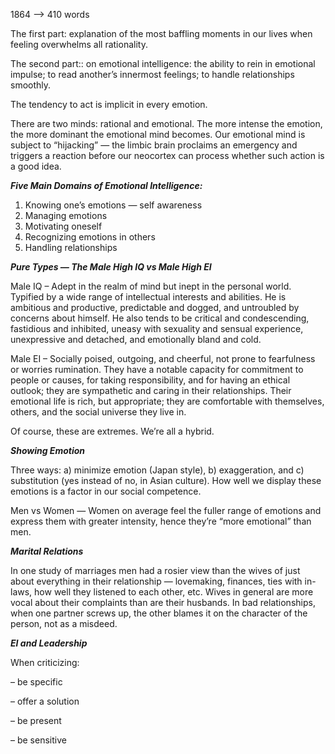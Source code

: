 1864 --> 410 words


  
  
The first part: explanation of the most baffling moments in our lives when feeling overwhelms all rationality.

The second part:: on emotional intelligence: the ability to rein in emotional impulse; to read another’s innermost feelings; to handle relationships smoothly.




The tendency to act is implicit in every emotion.

There are two minds: rational and emotional. The more intense the emotion, the more dominant the emotional mind becomes. Our emotional mind is subject to “hijacking” — the limbic brain proclaims an emergency and triggers a reaction before our neocortex can process whether such action is a good idea.









**_Five Main Domains of Emotional Intelligence:_** 

1. Knowing one’s emotions — self awareness
2. Managing emotions
3. Motivating oneself
4. Recognizing emotions in others
5. Handling relationships




**_Pure Types — The Male High IQ vs Male High EI_**

Male IQ – Adept in the realm of mind but inept in the personal world. Typified by a wide range of intellectual interests and abilities. He is ambitious and productive, predictable and dogged, and untroubled by concerns about himself. He also tends to be critical and condescending, fastidious and inhibited, uneasy with sexuality and sensual experience, unexpressive and detached, and emotionally bland and cold.

Male EI – Socially poised, outgoing, and cheerful, not prone to fearfulness or worries rumination. They have a notable capacity for commitment to people or causes, for taking responsibility, and for having an ethical outlook; they are sympathetic and caring in their relationships. Their emotional life is rich, but appropriate; they are comfortable with themselves, others, and the social universe they live in.

Of course, these are extremes. We’re all a hybrid.




**_Showing Emotion_**

Three ways: a) minimize emotion (Japan style), b) exaggeration, and c) substitution (yes instead of no, in Asian culture). How well we display these emotions is a factor in our social competence.

Men vs Women — Women on average feel the fuller range of emotions and express them with greater intensity, hence they’re “more emotional” than men.




**_Marital Relations_**

In one study of marriages men had a rosier view than the wives of just about everything in their relationship — lovemaking, finances, ties with in-laws, how well they listened to each other, etc. Wives in general are more vocal about their complaints than are their husbands. In bad relationships, when one partner screws up, the other blames it on the character of the person, not as a misdeed.




**_EI and Leadership_**


When criticizing:

– be specific

– offer a solution

– be present

– be sensitive